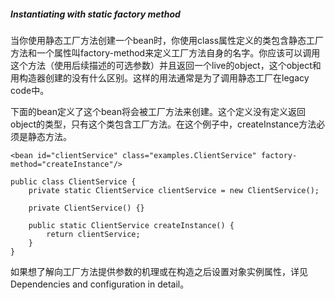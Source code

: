 ##### Instantiating with static factory method

当你使用静态工厂方法创建一个bean时，你使用class属性定义的类包含静态工厂方法和一个属性叫factory-method来定义工厂方法自身的名字。你应该可以调用这个方法（使用后续描述的可选参数）并且返回一个live的object，这个object和用构造器创建的没有什么区别。这样的用法通常是为了调用静态工厂在legacy code中。

下面的bean定义了这个bean将会被工厂方法来创建。这个定义没有定义返回object的类型，只有这个类包含工厂方法。在这个例子中，createInstance方法必须是静态方法。

```
<bean id="clientService" class="examples.ClientService" factory-method="createInstance"/>
```

```
public class ClientService {
    private static ClientService clientService = new ClientService();
    
    private ClientService() {}
    
    public static ClientService createInstance() {
        return clientService;
    }
}
```

如果想了解向工厂方法提供参数的机理或在构造之后设置对象实例属性，详见Dependencies and configuration in detail。